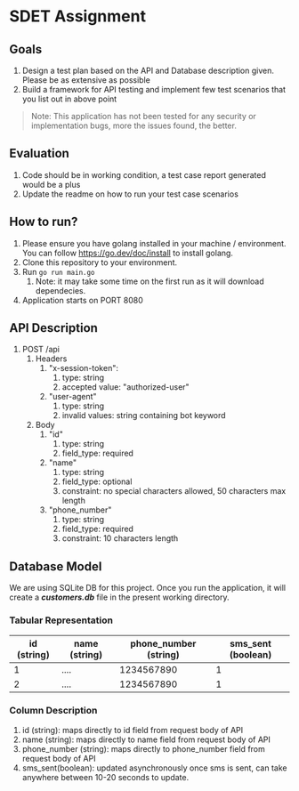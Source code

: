 # SDET Assignment

## Goals
1. Design a test plan based on the API and Database description given. Please be as extensive as possible
2. Build a framework for API testing and implement few test scenarios that you list out in above point

> Note: This application has not been tested for any security or implementation bugs, more the issues found, the better.

## Evaluation
1. Code should be in working condition, a test case report generated would be a plus
2. Update the readme on how to run your test case scenarios

## How to run?
1. Please ensure you have golang installed in your machine / environment. You can follow https://go.dev/doc/install to install golang.
2. Clone this repository to your environment.
3. Run ```go run main.go```
   1. Note: it may take some time on the first run as it will download dependecies.
4. Application starts on PORT 8080

## API Description

1. POST /api
   1. Headers
      1. "x-session-token":
         1. type: string
         2. accepted value: "authorized-user"
      2. "user-agent"
         1. type: string
         2. invalid values: string containing bot keyword
   2. Body
      1. "id"
         1. type: string
         2. field_type: required
      2. "name"
         1. type: string
         2. field_type: optional
         3. constraint: no special characters allowed, 50 characters max length
      3. "phone_number"
         1. type: string
         2. field_type: required
         3. constraint: 10 characters length

## Database Model
We are using SQLite DB for this project. Once you run the application, it will create a **_customers.db_** file in the present working directory.

### Tabular Representation

| id (string) | name (string) | phone_number (string) | sms_sent (boolean) |
|-------------|---------------|-----------------------|--------------------|
| 1           | ....          | 1234567890            | 1                  |
| 2           | ....          | 1234567890            | 1                  |

### Column Description
1. id (string): maps directly to id field from request body of API
2. name (string): maps directly to name field from request body of API
3. phone_number (string): maps directly to phone_number field from request body of API
4. sms_sent(boolean): updated asynchronously once sms is sent, can take anywhere between 10-20 seconds to update.
